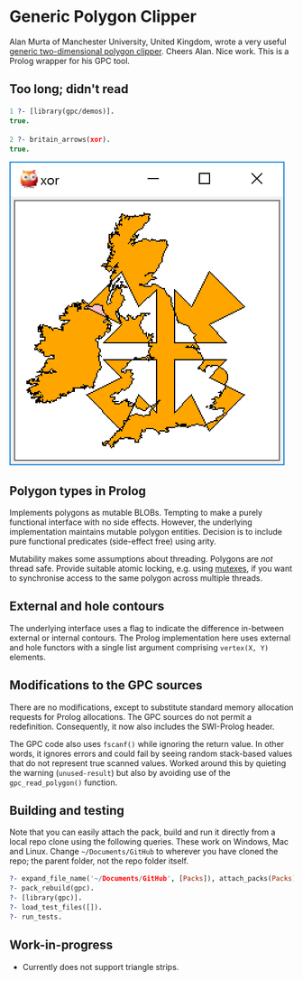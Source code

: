 # Generic Polygon Clipper

Alan Murta of Manchester University, United Kingdom, wrote a very useful
[generic two-dimensional polygon clipper][gpc]. Cheers Alan. Nice work. This is
a Prolog wrapper for his GPC tool.

[gpc]:http://www.cs.man.ac.uk/~toby/alan/software/gpc.html

## Too long; didn't read

```prolog
1 ?- [library(gpc/demos)].
true.

2 ?- britain_arrows(xor).
true.
```

![snipping](prolog/gpc/britain-arrows-xor.PNG)

## Polygon types in Prolog

Implements polygons as mutable BLOBs. Tempting to make a purely
functional interface with no side effects. However, the underlying
implementation maintains mutable polygon entities. Decision is to
include pure functional predicates (side-effect free) using arity.

Mutability makes some assumptions about threading. Polygons are *not* thread
safe. Provide suitable atomic locking, e.g. using [mutexes][threadsync], if you
want to synchronise access to the same polygon across multiple threads.

[threadsync]:http://www.swi-prolog.org/pldoc/man?section=threadsync

## External and hole contours

The underlying interface uses a flag to indicate the difference
in-between external or internal contours. The Prolog implementation here uses
external and hole functors with a single list argument comprising `vertex(X, Y)`
elements.

## Modifications to the GPC sources

There are no modifications, except to substitute standard memory
allocation requests for Prolog allocations. The GPC sources do not permit
a redefinition. Consequently, it now also includes the SWI-Prolog header.

The GPC code also uses `fscanf()` while ignoring the return value. In other
words, it ignores errors and could fail by seeing random stack-based values that
do not represent true scanned values. Worked around this by quieting the warning
(`unused-result`) but also by avoiding use of the `gpc_read_polygon()`
function.

## Building and testing

Note that you can easily attach the pack, build and run it directly from a local
repo clone using the following queries. These work on Windows, Mac and Linux.
Change `~/Documents/GitHub` to wherever you have cloned the repo; the parent
folder, not the repo folder itself.

```prolog
?- expand_file_name('~/Documents/GitHub', [Packs]), attach_packs(Packs).
?- pack_rebuild(gpc).
?- [library(gpc)].
?- load_test_files([]).
?- run_tests.
```

## Work-in-progress

* Currently does not support triangle strips.
